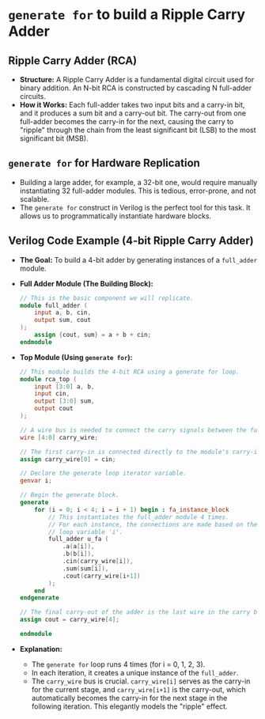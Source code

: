# `generate for` to build a Ripple Carry Adder

## Ripple Carry Adder (RCA)

* **Structure:** A Ripple Carry Adder is a fundamental digital circuit used for binary addition. An N-bit RCA is constructed by cascading N full-adder circuits.
* **How it Works:** Each full-adder takes two input bits and a carry-in bit, and it produces a sum bit and a carry-out bit. The carry-out from one full-adder becomes the carry-in for the next, causing the carry to "ripple" through the chain from the least significant bit (LSB) to the most significant bit (MSB).

## `generate for` for Hardware Replication

* Building a large adder, for example, a 32-bit one, would require manually instantiating 32 full-adder modules. This is tedious, error-prone, and not scalable.
* The `generate for` construct in Verilog is the perfect tool for this task. It allows us to programmatically instantiate hardware blocks.

## Verilog Code Example (4-bit Ripple Carry Adder)

* **The Goal:** To build a 4-bit adder by generating instances of a `full_adder` module.

* **Full Adder Module (The Building Block):**
    ```verilog
    // This is the basic component we will replicate.
    module full_adder (
        input a, b, cin,
        output sum, cout
    );
        assign {cout, sum} = a + b + cin;
    endmodule
    ```

* **Top Module (Using `generate for`):**
    ```verilog
    // This module builds the 4-bit RCA using a generate for loop.
    module rca_top (
        input [3:0] a, b,
        input cin,
        output [3:0] sum,
        output cout
    );

    // A wire bus is needed to connect the carry signals between the full adders.
    wire [4:0] carry_wire;

    // The first carry-in is connected directly to the module's carry-in port.
    assign carry_wire[0] = cin;

    // Declare the generate loop iterator variable.
    genvar i;

    // Begin the generate block.
    generate
        for (i = 0; i < 4; i = i + 1) begin : fa_instance_block
            // This instantiates the full_adder module 4 times.
            // For each instance, the connections are made based on the
            // loop variable 'i'.
            full_adder u_fa (
                .a(a[i]),
                .b(b[i]),
                .cin(carry_wire[i]),
                .sum(sum[i]),
                .cout(carry_wire[i+1])
            );
        end
    endgenerate

    // The final carry-out of the adder is the last wire in the carry bus.
    assign cout = carry_wire[4];

    endmodule
    ```
* **Explanation:**
    * The `generate for` loop runs 4 times (for i = 0, 1, 2, 3).
    * In each iteration, it creates a unique instance of the `full_adder`.
    * The `carry_wire` bus is crucial. `carry_wire[i]` serves as the carry-in for the current stage, and `carry_wire[i+1]` is the carry-out, which automatically becomes the carry-in for the next stage in the following iteration. This elegantly models the "ripple" effect.